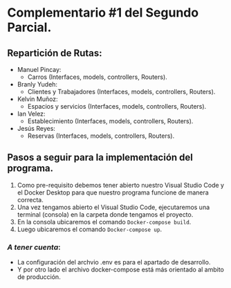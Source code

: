 # Complementario #1 del Segundo Parcial.
## Repartición de Rutas:
* Manuel Pincay:
   - Carros (Interfaces, models, controllers, Routers).
* Branly Yudeh:
   - Clientes y Trabajadores (Interfaces, models, controllers, Routers).
* Kelvin Muñoz:
   - Espacios y servicios (Interfaces, models, controllers, Routers).
* Ian Velez:
   - Establecimiento (Interfaces, models, controllers, Routers). 
* Jesús Reyes:
   - Reservas (Interfaces, models, controllers, Routers).

## Pasos a seguir para la implementación del programa.
1. Como pre-requisito debemos tener abierto nuestro Visual Studio Code y el Docker Desktop para que nuestro programa funcione de manera correcta.
2. Una vez tengamos abierto el Visual Studio Code, ejecutaremos una terminal (consola) en la carpeta donde tengamos el proyecto.
3. En la consola ubicaremos el comando `Docker-compose build`.
4. Luego ubicaremos el comando `Docker-compose up`.

### *A tener cuenta*:
- La configuración del archvio .env es para el apartado de desarrollo.
- Y por otro lado el archivo docker-compose está más orientado al ambito de producción.